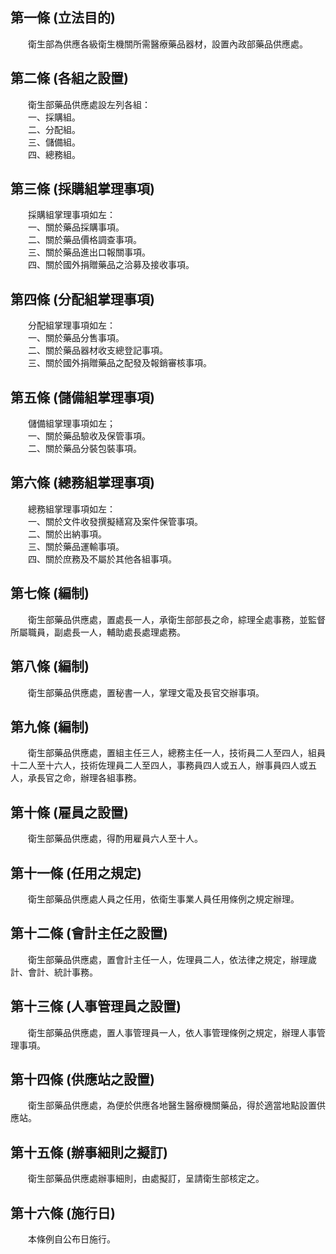 第一條 (立法目的)
-----------------
　　衛生部為供應各級衛生機關所需醫療藥品器材，設置內政部藥品供應處。  


第二條 (各組之設置)
-------------------
　　衛生部藥品供應處設左列各組：  
　　一、採購組。  
　　二、分配組。  
　　三、儲備組。  
　　四、總務組。  


第三條 (採購組掌理事項)
-----------------------
　　採購組掌理事項如左：  
　　一、關於藥品採購事項。  
　　二、關於藥品價格調查事項。  
　　三、關於藥品進出口報關事項。  
　　四、關於國外捐贈藥品之洽募及接收事項。  


第四條 (分配組掌理事項)
-----------------------
　　分配組掌理事項如左：  
　　一、關於藥品分售事項。  
　　二、關於藥品器材收支總登記事項。  
　　三、關於國外捐贈藥品之配發及報銷審核事項。  


第五條 (儲備組掌理事項)
-----------------------
　　儲備組掌理事項如左；  
　　一、關於藥品驗收及保管事項。  
　　二、關於藥品分裝包裝事項。  


第六條 (總務組掌理事項)
-----------------------
　　總務組掌理事項如左：  
　　一、關於文件收發撰擬繕寫及案件保管事項。  
　　二、關於出納事項。  
　　三、關於藥品運輸事項。  
　　四、關於庶務及不屬於其他各組事項。  


第七條 (編制)
-------------
　　衛生部藥品供應處，置處長一人，承衛生部部長之命，綜理全處事務，並監督所屬職員，副處長一人，輔助處長處理處務。  


第八條 (編制)
-------------
　　衛生部藥品供應處，置秘書一人，掌理文電及長官交辦事項。  


第九條 (編制)
-------------
　　衛生部藥品供應處，置組主任三人，總務主任一人，技術員二人至四人，組員十二人至十六人，技術佐理員二人至四人，事務員四人或五人，辦事員四人或五人，承長官之命，辦理各組事務。  


第十條 (雇員之設置)
-------------------
　　衛生部藥品供應處，得酌用雇員六人至十人。  


第十一條 (任用之規定)
---------------------
　　衛生部藥品供應處人員之任用，依衛生事業人員任用條例之規定辦理。  


第十二條 (會計主任之設置)
-------------------------
　　衛生部藥品供應處，置會計主任一人，佐理員二人，依法律之規定，辦理歲計、會計、統計事務。  


第十三條 (人事管理員之設置)
---------------------------
　　衛生部藥品供應處，置人事管理員一人，依人事管理條例之規定，辦理人事管理事項。  


第十四條 (供應站之設置)
-----------------------
　　衛生部藥品供應處，為便於供應各地醫生醫療機關藥品，得於適當地點設置供應站。  


第十五條 (辦事細則之擬訂)
-------------------------
　　衛生部藥品供應處辦事細則，由處擬訂，呈請衛生部核定之。  


第十六條 (施行日)
-----------------
　　本條例自公布日施行。